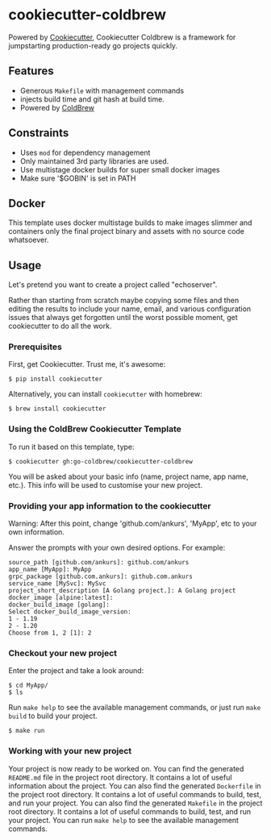 # cookiecutter-coldbrew

Powered by [Cookiecutter](https://github.com/audreyr/cookiecutter), Cookiecutter Coldbrew is a framework for jumpstarting production-ready go projects quickly.

## Features

- Generous `Makefile` with management commands
- injects build time and git hash at build time.
- Powered by [ColdBrew](https://docs.coldbrew.cloud)

## Constraints

- Uses `mod` for dependency management
- Only maintained 3rd party libraries are used.
- Use multistage docker builds for super small docker images
- Make sure '$GOBIN' is set in PATH

## Docker

This template uses docker multistage builds to make images slimmer and containers only the final project binary and assets with no source code whatsoever.

## Usage

Let's pretend you want to create a project called "echoserver".

Rather than starting from scratch maybe copying some files and then editing the results to include your name, email, and various configuration issues that always get forgotten until the worst possible moment, get cookiecutter to do all the work.

### Prerequisites
First, get Cookiecutter. Trust me, it's awesome:

```shell
$ pip install cookiecutter
```

Alternatively, you can install `cookiecutter` with homebrew:

```shell
$ brew install cookiecutter
```
### Using the ColdBrew Cookiecutter Template

To run it based on this template, type:

```shell
$ cookiecutter gh:go-coldbrew/cookiecutter-coldbrew
```

You will be asked about your basic info \(name, project name, app name, etc.\). This info will be used to customise your new project.

### Providing your app information to the cookiecutter

Warning: After this point, change 'github.com/ankurs', 'MyApp', etc to your own information.

Answer the prompts with your own desired options. For example:

```shell
source_path [github.com/ankurs]: github.com/ankurs
app_name [MyApp]: MyApp
grpc_package [github.com.ankurs]: github.com.ankurs
service_name [MySvc]: MySvc
project_short_description [A Golang project.]: A Golang project
docker_image [alpine:latest]:
docker_build_image [golang]:
Select docker_build_image_version:
1 - 1.19
2 - 1.20
Choose from 1, 2 [1]: 2
```

### Checkout your new project

Enter the project and take a look around:

```shell
$ cd MyApp/
$ ls
```

Run `make help` to see the available management commands, or just run `make build` to build your project.

```shell
$ make run
```
### Working with your new project

Your project is now ready to be worked on. You can find the generated `README.md` file in the project root directory. It contains a lot of useful information about the project. You can also find the generated `Dockerfile` in the project root directory. It contains a lot of useful commands to build, test, and run your project. You can also find the generated `Makefile` in the project root directory. It contains a lot of useful commands to build, test, and run your project. You can run `make help` to see the available management commands.

